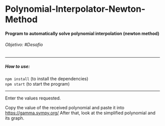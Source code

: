 # Polynomial-Interpolator-Newton-Method

 #### Program to automatically solve polynomial interpolation (newton method)  
 ###### Objetivo: #Desafio
 
 ---
 
##### How to use:

 ```npm install``` (to install the dependencies)  
 ```npm start``` (to start the program)
 
 ---
 
 Enter the values requested.
 
 Copy the value of the received polynomial and paste it into https://gamma.sympy.org/
 After that, look at the simplified polynomial and its graph.
